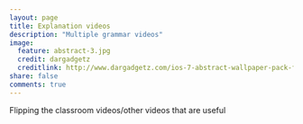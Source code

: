 ```yaml
---
layout: page
title: Explanation videos
description: "Multiple grammar videos"
image:
  feature: abstract-3.jpg
  credit: dargadgetz
  creditlink: http://www.dargadgetz.com/ios-7-abstract-wallpaper-pack-for-iphone-5-and-ipod-touch-retina/
share: false
comments: true
---
```


Flipping the classroom videos/other videos that are useful
